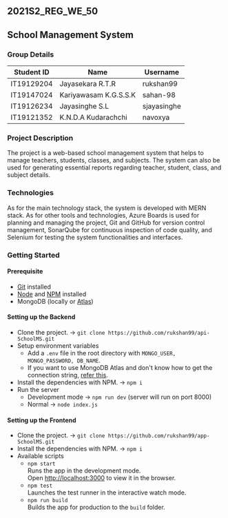 ## 2021S2_REG_WE_50
## School Management System

### Group Details
| Student ID | Name                  | Username    |
|------------|-----------------------|-------------|
| IT19129204 | Jayasekara R.T.R      | rukshan99   |
| IT19147024 | Kariyawasam K.G.S.S.K | sahan-98    |
| IT19126234 | Jayasinghe S.L        | sjayasinghe |
| IT19121352 | K.N.D.A Kudarachchi   | navoxya     |

### Project Description
The project is a web-based school management system that helps to manage teachers, students, classes, and subjects. 
The system can also be used for generating essential reports regarding teacher, student, class, and subject details.

### Technologies
As for the main technology stack, the system is developed with MERN stack. As for other tools and technologies, 
Azure Boards is used for planning and managing the project, Git and GitHub for version control management, 
SonarQube for continuous inspection of code quality, and Selenium for testing the system functionalities and interfaces.

### Getting Started
#### Prerequisite
* [Git](https://git-scm.com/downloads) installed
* [Node](https://nodejs.org/en/download/) and [NPM](https://nodejs.org/en/download/) installed
* MongoDB (locally or [Atlas](https://www.mongodb.com/cloud/atlas))
#### Setting up the Backend
* Clone the project. &#8594; `git clone https://github.com/rukshan99/api-SchoolMS.git`
* Setup environment variables
   * Add a `.env` file in the root directory with `MONGO_USER, MONGO_PASSWORD, DB_NAME`.
   * If you want to use MongoDB Atlas and don't know how to get the connection string, [refer this](https://docs.mongodb.com/guides/cloud/connectionstring/).
* Install the dependencies with NPM. &#8594; `npm i`
* Run the server
   * Development mode &#8594; `npm run dev` (server will run on port 8000)
   * Normal &#8594; `node index.js`
#### Setting up the Frontend
* Clone the project. &#8594; `git clone https://github.com/rukshan99/app-SchoolMS.git`
* Install the dependencies with NPM. &#8594; `npm i`
* Available scripts
   * `npm start`\
Runs the app in the development mode.\
Open [http://localhost:3000](http://localhost:3000) to view it in the browser.
   * `npm test`\
Launches the test runner in the interactive watch mode.
   * `npm run build`\
Builds the app for production to the `build` folder.
